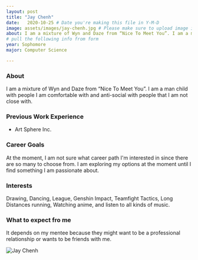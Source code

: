 ```yaml
---
layout: post
title: "Jay Chenh"
date:   2020-10-25 # Date you're making this file in Y-M-D
image: assets/images/jay-chenh.jpg # Please make sure to upload image in /assets/images/fname-lastname.ext format 
about: I am a mixture of Wyn and Daze from “Nice To Meet You”. I am a man child with people I am comfortable with and anti-social with people that I am not close with.  # "Briefly describe yourself"
# pull the following info from form
year: Sophomore
major: Computer Science 

---
```


### About

I am a mixture of Wyn and Daze from “Nice To Meet You”. I am a man child with people I am comfortable with and anti-social with people that I am not close with. 

### Previous Work Experience
- Art Sphere Inc.

### Career Goals

At the moment, I am not sure what career path I'm interested in since there are so many to choose from. I am exploring my options at the moment until I find something I am passionate about. 

### Interests

Drawing, Dancing, League, Genshin Impact, Teamfight Tactics, Long Distances running, Watching anime, and listen to all kinds of music. 

### What to expect fro me

It depends on my mentee because they might want to be a professional relationship or wants to be friends with me. 

<div class="text-center my-5">
    <img src="{{ "assets/images/jay-chenh.png" | absolute_url }}" alt="Jay Chenh" class="rounded post-img" />
</div>